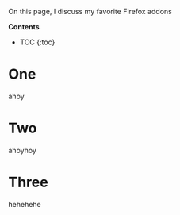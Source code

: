 On this page, I discuss my favorite Firefox addons

**Contents**
* TOC
{:toc}

# One
ahoy

# Two 
ahoyhoy

# Three
hehehehe